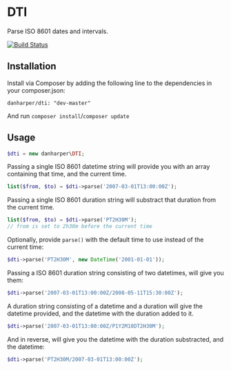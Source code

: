 # DTI

Parse ISO 8601 dates and intervals.

[![Build Status](https://travis-ci.org/danharper/DTI.png?branch=master)](https://travis-ci.org/danharper/DTI)

## Installation

Install via Composer by adding the following line to the dependencies in your composer.json:

```
danharper/dti: "dev-master"
```

And run `composer install`/`composer update`

## Usage

```php
$dti = new danharper\DTI;
```

Passing a single ISO 8601 datetime string will provide you with an array containing that time, and the current time.

```php
list($from, $to) = $dti->parse('2007-03-01T13:00:00Z');
```

Passing a single ISO 8601 duration string will substract that duration from the current time.

```php
list($from, $to) = $dti->parse('PT2H30M');
// from is set to 2h30m before the current time
```

Optionally, provide `parse()` with the default time to use instead of the current time:

```php
$dti->parse('PT2H30M', new DateTime('2001-01-01'));
```

Passing a ISO 8601 duration string consisting of two datetimes, will give you them:

```php
$dti->parse('2007-03-01T13:00:00Z/2008-05-11T15:30:00Z');
```

A duration string consisting of a datetime and a duration will give the datetime provided, and the datetime with the duration added to it.

```php
$dti->parse('2007-03-01T13:00:00Z/P1Y2M10DT2H30M');
```

And in reverse, will give you the datetime with the duration substracted, and the datetime:

```php
$dti->parse('PT2H30M/2007-03-01T13:00:00Z');
```
